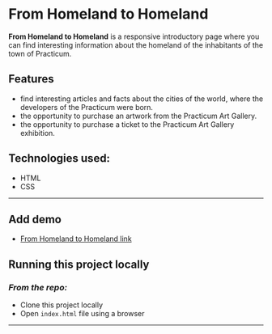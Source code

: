 # **From Homeland to Homeland**

**From Homeland to Homeland** is a responsive introductory page where you can find interesting information about the homeland of the inhabitants of the town of Practicum.

## Features

* find interesting articles and facts about the cities of the world, where the developers of the Practicum were born.
* the opportunity to purchase an artwork from the Practicum Art Gallery.
* the opportunity to purchase a ticket to the Practicum Art Gallery exhibition.

## Technologies used:

* HTML
* CSS

___

## Add demo

* [From Homeland to Homeland link](https://inndi.github.io/web_project_3/)


## Running this project locally
### *From the repo:*

* Clone this project locally
* Open ```index.html``` file using a browser
___
